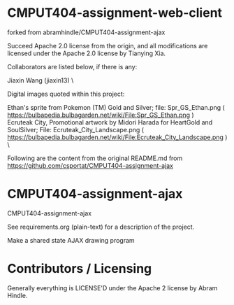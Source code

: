 # CMPUT404-assignment-web-client 

forked from abramhindle/CMPUT404-assignment-ajax 

Succeed Apache 2.0 license from the origin, and all modifications are licensed under the Apache 2.0 license by Tianying Xia. 

Collaborators are listed below, if there is any: 

Jiaxin Wang (jiaxin13) \

Digital images quoted within this project: 

Ethan's sprite from Pokemon (TM) Gold and Silver; file: Spr_GS_Ethan.png ( https://bulbapedia.bulbagarden.net/wiki/File:Spr_GS_Ethan.png ) \
Ecruteak City, Promotional artwork by Midori Harada for HeartGold and SoulSilver; File: Ecruteak_City_Landscape.png ( https://bulbapedia.bulbagarden.net/wiki/File:Ecruteak_City_Landscape.png ) \

Following are the content from the original README.md from https://github.com/csportat/CMPUT404-assignment-ajax 

CMPUT404-assignment-ajax
========================

CMPUT404-assignment-ajax

See requirements.org (plain-text) for a description of the project.

Make a shared state AJAX drawing program

Contributors / Licensing
========================

Generally everything is LICENSE'D under the Apache 2 license by Abram Hindle.

